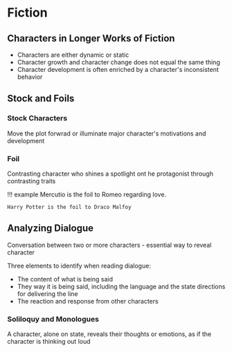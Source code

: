 # Fiction

## Characters in Longer Works of Fiction

- Characters are either dynamic or static
- Character growth and character change does not equal the same thing
- Character development is often enriched by a character's inconsistent behavior

## Stock and Foils

### Stock Characters
Move the plot forwrad or illuminate major character's motivations and development

### Foil
Contrasting character who shines a spotlight ont he protagonist through contrasting traits

!!! example
    Mercutio is the foil to Romeo regarding love.

    Harry Potter is the foil to Draco Malfoy 

## Analyzing Dialogue
Conversation between two or more characters - essential way to reveal character

Three elements to identify when reading dialogue:
- The content of what is being said
- They way it is being said, including the language and the state directions for delivering the line
- The reaction and response from other characters

### Soliloquy and Monologues
A character, alone on state, reveals their thoughts or emotions, as if the character is thinking out loud

